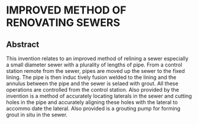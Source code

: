 # IMPROVED METHOD OF RENOVATING SEWERS

## Abstract
This invention relates to an improved method of relining a sewer especially a small diameter sewer with a plurality of lengths of pipe. From a control station remote from the sewer, pipes are moved up the sewer to the fixed lining. The pipe is then induc tively fusion welded to the lining and the annulus between the pipe and the sewer is selaed with grout. All these operations are controlled from the control station. Also provided by the invention is a method of accurately locating laterals in the sewer and cutting holes in the pipe and accurately aligning these holes with the lateral to accommo date the lateral. Also provided is a grouting pump for forming grout in situ in the sewer.